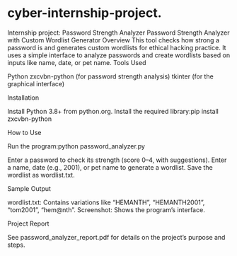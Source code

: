 # cyber-internship-project.
Internship project: Password Strength Analyzer
Password Strength Analyzer with Custom Wordlist Generator
Overview
This tool checks how strong a password is and generates custom wordlists for ethical hacking practice. It uses a simple interface to analyze passwords and create wordlists based on inputs like name, date, or pet name.
Tools Used

Python
zxcvbn-python (for password strength analysis)
tkinter (for the graphical interface)

Installation

Install Python 3.8+ from python.org.
Install the required library:pip install zxcvbn-python



How to Use

Run the program:python password_analyzer.py


Enter a password to check its strength (score 0–4, with suggestions).
Enter a name, date (e.g., 2001), or pet name to generate a wordlist.
Save the wordlist as wordlist.txt.

Sample Output

wordlist.txt: Contains variations like “HEMANTH”, “HEMANTH2001”, “tom2001”, “hem@nth”.
Screenshot: Shows the program’s interface.

Project Report

See password_analyzer_report.pdf for details on the project’s purpose and steps.


